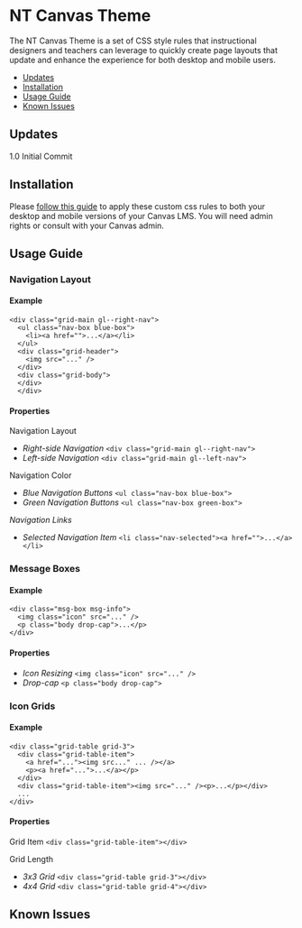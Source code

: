 # NT Canvas Theme

The NT Canvas Theme is a set of CSS style rules that instructional designers and teachers can leverage to quickly create page layouts that update and enhance the experience for both desktop and mobile users. 

- <a href="https://github.com/Pawnee20/NT_Canvas_Theme/blob/master/README.md#updates">Updates</a>
- <a href="https://github.com/Pawnee20/NT_Canvas_Theme/blob/master/README.md#installation">Installation</a>
- <a href="https://github.com/Pawnee20/NT_Canvas_Theme/blob/master/README.md#usage-guide">Usage Guide</a>
- <a href="https://github.com/Pawnee20/NT_Canvas_Theme/blob/master/README.md#known-issues">Known Issues</a>

## Updates
1.0 Initial Commit
## Installation

Please [follow this guide](https://community.canvaslms.com/docs/DOC-10862-4214724282) to apply these custom css rules to both your desktop and mobile versions of your Canvas LMS. You will need admin rights or consult with your Canvas admin.

## Usage Guide
### Navigation Layout

#### Example
```
<div class="grid-main gl--right-nav">
  <ul class="nav-box blue-box">
    <li><a href="">...</a></li>
  </ul>
  <div class="grid-header">
    <img src="..." />
  </div>
  <div class="grid-body">
  </div>
  </div>
```
#### Properties
Navigation Layout
- *Right-side Navigation*
```<div class="grid-main gl--right-nav">```
- *Left-side Navigation*
```<div class="grid-main gl--left-nav">```

Navigation Color
- *Blue Navigation Buttons*
```<ul class="nav-box blue-box">```
- *Green Navigation Buttons*
```<ul class="nav-box green-box">```

*Navigation Links*
- *Selected Navigation Item* 
```<li class="nav-selected"><a href="">...</a></li>```

### Message Boxes
#### Example
```
<div class="msg-box msg-info">
  <img class="icon" src="..." />
  <p class="body drop-cap">...</p>
</div>
```
#### Properties
- *Icon Resizing*
```<img class="icon" src="..." />```
- *Drop-cap*
```<p class="body drop-cap">```

### Icon Grids
#### Example
```
<div class="grid-table grid-3">
  <div class="grid-table-item">
    <a href="..."><img src..." ... /></a>
    <p><a href="...">...</a></p>
  </div>
  <div class="grid-table-item"><img src="..." /><p>...</p></div>
  ...
</div>
```
#### Properties
Grid Item ```<div class="grid-table-item"></div>```

Grid Length
- *3x3 Grid* ```<div class="grid-table grid-3"></div>```
- *4x4 Grid* ```<div class="grid-table grid-4"></div>```

## Known Issues
